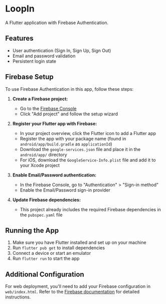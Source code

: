 # LoopIn

A Flutter application with Firebase Authentication.

## Features

- User authentication (Sign In, Sign Up, Sign Out)
- Email and password validation
- Persistent login state

## Firebase Setup

To use Firebase Authentication in this app, follow these steps:

1. **Create a Firebase project:**
   - Go to the [Firebase Console](https://console.firebase.google.com/)
   - Click "Add project" and follow the setup wizard

2. **Register your Flutter app with Firebase:**
   - In your project overview, click the Flutter icon to add a Flutter app
   - Register the app with your package name (found in `android/app/build.gradle` as `applicationId`)
   - Download the `google-services.json` file and place it in the `android/app/` directory
   - For iOS, download the `GoogleService-Info.plist` file and add it to your Xcode project

3. **Enable Email/Password authentication:**
   - In the Firebase Console, go to "Authentication" > "Sign-in method"
   - Enable the Email/Password sign-in provider

4. **Update Firebase dependencies:**
   - This project already includes the required Firebase dependencies in the `pubspec.yaml` file

## Running the App

1. Make sure you have Flutter installed and set up on your machine
2. Run `flutter pub get` to install dependencies
3. Connect a device or start an emulator
4. Run `flutter run` to start the app

## Additional Configuration

For web deployment, you'll need to add your Firebase configuration in `web/index.html`. Refer to the [Firebase documentation](https://firebase.google.com/docs/flutter/setup) for detailed instructions.